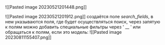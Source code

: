 ![[Pasted image 20230521201448.png]]

![[Pasted image 20230521201912.png]]
создаётся поле _search_fields_, в нем указываются поля, где будет осуществляться поиск, через запятую
к полям можно добавить специальные фильтры через ' __ '  или обращаться к полям, если это модель:
![[Pasted image 20230811155407.png]]